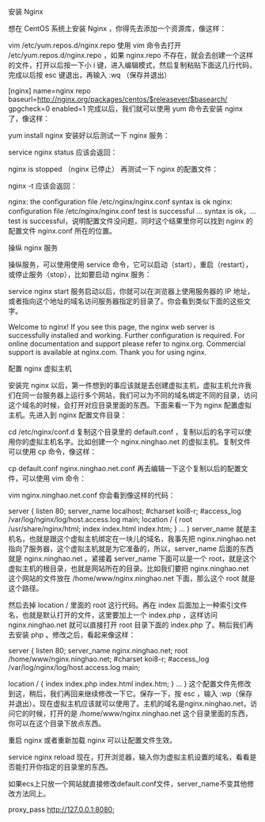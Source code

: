安装 Nginx

想在 CentOS 系统上安装 Nginx ，你得先去添加一个资源库，像这样：

vim /etc/yum.repos.d/nginx.repo
使用 vim 命令去打开 /etc/yum.repos.d/nginx.repo ，如果 nginx.repo 不存在，就会去创建一个这样的文件，打开以后按一下小 i 键，进入编辑模式，然后复制粘贴下面这几行代码，完成以后按 esc 键退出，再输入 :wq （保存并退出）

[nginx]
name=nginx repo
baseurl=http://nginx.org/packages/centos/$releasever/$basearch/
gpgcheck=0
enabled=1
完成以后，我们就可以使用 yum 命令去安装 nginx 了，像这样：

yum install nginx
安装好以后测试一下 nginx 服务：

service nginx status
应该会返回：

nginx is stopped （nginx 已停止）
再测试一下 nginx 的配置文件：

nginx -t
应该会返回：

nginx: the configuration file /etc/nginx/nginx.conf syntax is ok
nginx: configuration file /etc/nginx/nginx.conf test is successful
... syntax is ok，... test is successful，说明配置文件没问题，同时这个结果里你可以找到 nginx 的配置文件 nginx.conf 所在的位置。

操纵 nginx 服务

操纵服务，可以使用使用 service 命令，它可以启动（start），重启（restart），或停止服务（stop），比如要启动 nginx 服务：

service nginx start
服务启动以后，你就可以在浏览器上使用服务器的 IP 地址，或者指向这个地址的域名访问服务器指定的目录了。你会看到类似下面的这些文字。

Welcome to nginx! If you see this page, the nginx web server is successfully installed and working. Further configuration is required. For online documentation and support please refer to nginx.org. Commercial support is available at nginx.com. Thank you for using nginx.

配置 nginx 虚拟主机

安装完 nginx 以后，第一件想到的事应该就是去创建虚拟主机，虚拟主机允许我们在同一台服务器上运行多个网站，我们可以为不同的域名绑定不同的目录，访问这个域名的时候，会打开对应目录里面的东西。下面来看一下为 nginx 配置虚拟主机。先进入到 nginx 配置文件目录：

cd /etc/nginx/conf.d
复制这个目录里的 default.conf ，复制以后的名字可以使用你的虚拟主机名字。比如创建一个 nginx.ninghao.net 的虚拟主机。复制文件可以使用 cp 命令，像这样：

cp default.conf nginx.ninghao.net.conf
再去编辑一下这个复制以后的配置文件，可以使用 vim 命令：

vim nginx.ninghao.net.conf
你会看到像这样的代码：

server {
 listen 80;
 server_name localhost;
 #charset koi8-r;
 #access_log   /var/log/nginx/log/host.access.log main;
 location / {
 root /usr/share/nginx/html;
 index index.html index.htm;
}
...
}
server_name 就是主机名，也就是跟这个虚拟主机绑定在一块儿的域名，我事先把 nginx.ninghao.net 指向了服务器，这个虚拟主机就是为它准备的，所以，server_name 后面的东西就是 nginx.ninghao.net 。紧接着 server_name 下面可以是一个 root，就是这个虚拟主机的根目录，也就是网站所在的目录。比如我们要把 nginx.ninghao.net 这个网站的文件放在 /home/www/nginx.ninghao.net 下面，那么这个 root 就是这个路径。

然后去掉 location / 里面的 root 这行代码。再在 index 后面加上一种索引文件名，也就是默认打开的文件，这里要加上一个 index.php ，这样访问 nginx.ninghao.net 就可以直接打开 root 目录下面的 index.php 了。稍后我们再去安装 php 。修改之后，看起来像这样：

server {
 listen 80;
 server_name nginx.ninghao.net;
 root /home/www/nginx.ninghao.net;
 #charset koi8-r;
 #access_log /var/log/nginx/log/host.access.log main;

 location / {
 index index.php index.html index.htm;
 }
...
}
这个配置文件先修改到这，稍后，我们再回来继续修改一下它。保存一下，按 esc ，输入 :wp（保存并退出）。现在虚拟主机应该就可以使用了。主机的域名是nginx.ninghao.net，访问它的时候，打开的是 /home/www/nginx.ninghao.net 这个目录里面的东西，你可以在这个目录下放点东西。

重启 nginx 或者重新加载 nginx 可以让配置文件生效。

service nginx reload
现在，打开浏览器，输入你为虚拟主机设置的域名，看看是否能打开你指定的目录里的东西。



如果ecs上只放一个网站就直接修改default.conf文件，server_name不变其他修改方法同上。

proxy_pass http://127.0.0.1:8080;
